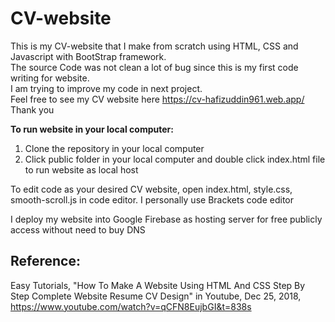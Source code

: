 # CV-website
This is my CV-website that I make from scratch using HTML, CSS and Javascript with BootStrap framework. <br/>
The source Code was not clean a lot of bug since this is my first code writing for website. <br/>
I am trying to improve my code in next project.<br/>
Feel free to see my CV website here https://cv-hafizuddin961.web.app/ <br/>
Thank you<br/>

**To run website in your local computer:**
1) Clone the repository in your local computer<br/>
2) Click public folder in your local computer and double click index.html file to run website as local host<br/>

To edit code as your desired CV website, open index.html, style.css, smooth-scroll.js in code editor. I personally use Brackets code editor

I deploy my website into Google Firebase as hosting server for free publicly access without need to buy DNS

## **Reference:**
Easy Tutorials, "How To Make A Website Using HTML And CSS Step By Step Complete Website Resume CV Design" in Youtube, Dec 25, 2018, https://www.youtube.com/watch?v=qCFN8EujbGI&t=838s
